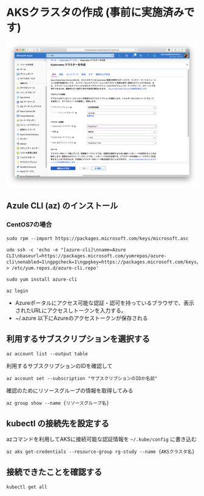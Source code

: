 # AKSクラスタの作成 (事前に実施済みです)

![Kubernetes クラスターを作成](assets/setup_aks_1.png)

## Azule CLI (az) のインストール

### CentOS7の場合
```
sudo rpm --import https://packages.microsoft.com/keys/microsoft.asc
```
```
udo ssh -c 'echo -e "[azure-cli]\nname=Azure CLI\nbaseurl=https://packages.microsoft.com/yumrepos/azure-cli\nenabled=1\ngpgcheck=1\ngpgkey=https://packages.microsoft.com/keys/microsoft.asc" > /etc/yum.repos.d/azure-cli.repo'
```
```
sudo yum install azure-cli
```
```
az login
```

- Azureポータルにアクセス可能な認証・認可を持っているブラウザで、表示されたURLにアクセスしトークンを入力する。
- ~/.azure 以下にAzureのアクセストークンが保存される

## 利用するサブスクリプションを選択する

```
az account list --output table
```

利用するサブスクリプションのIDを確認して

```
az account set --subscription "サブスクリプションのIDか名前"
```

確認のためにリソースグループの情報を取得してみる

```
az group show --name {リソースグループ名}
```

## kubectl の接続先を設定する
azコマンドを利用してAKSに接続可能な認証情報を ```~/.kube/config``` に書き込む
```
az aks get-credentials --resource-group rg-study --name {AKSクラスタ名}
```

## 接続できたことを確認する
```
kubectl get all
```
